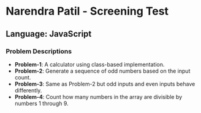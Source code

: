 # Narendra Patil - Screening Test

## Language: JavaScript

### Problem Descriptions

- **Problem-1**: A calculator using class-based implementation.
- **Problem-2**: Generate a sequence of odd numbers based on the input count.
- **Problem-3**: Same as Problem-2 but odd inputs and even inputs behave differently.
- **Problem-4**: Count how many numbers in the array are divisible by numbers 1 through 9.
